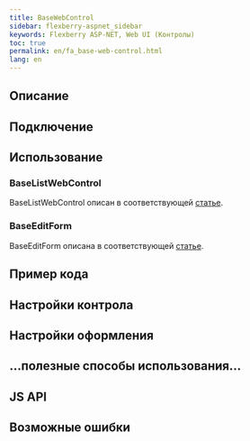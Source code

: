 ```yaml
---
title: BaseWebControl
sidebar: flexberry-aspnet_sidebar
keywords: Flexberry ASP-NET, Web UI (Контролы)
toc: true
permalink: en/fa_base-web-control.html
lang: en
---
```


## Описание

## Подключение

## Использование

### BaseListWebControl

BaseListWebControl описан в соответствующей [статье](fa_base-list-web-control.html).

### BaseEditForm

BaseEditForm описана в соответствующей [статье](fa_base-edit-form.html).

## Пример кода

## Настройки контрола

## Настройки оформления

## ...полезные способы использования...

## JS API

## Возможные ошибки
 